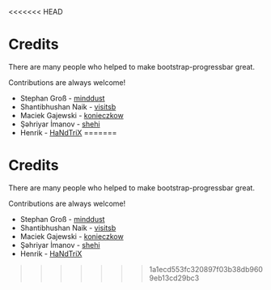 <<<<<<< HEAD
# Credits

There are many people who helped to make bootstrap-progressbar great.

Contributions are always welcome!


* Stephan Groß - [minddust](https://github.com/minddust)
* Shantibhushan Naik - [visitsb](https://github.com/visitsb)
* Maciek Gajewski - [konieczkow](https://github.com/konieczkow)
* Şəhriyar İmanov - [shehi](https://github.com/shehi)
* Henrik - [HaNdTriX](https://github.com/HaNdTriX)
=======
# Credits

There are many people who helped to make bootstrap-progressbar great.

Contributions are always welcome!


* Stephan Groß - [minddust](https://github.com/minddust)
* Shantibhushan Naik - [visitsb](https://github.com/visitsb)
* Maciek Gajewski - [konieczkow](https://github.com/konieczkow)
* Şəhriyar İmanov - [shehi](https://github.com/shehi)
* Henrik - [HaNdTriX](https://github.com/HaNdTriX)
>>>>>>> 1a1ecd553fc320897f03b38db9609eb13cd29bc3
